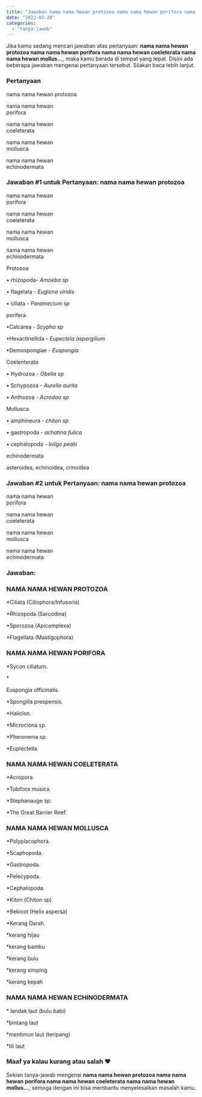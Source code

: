 ```yaml
---
title: "Jawaban nama nama hewan protozoa nama nama hewan porifora nama nama hewan coeleterata nama nama hewan mollus..."
date: "2022-03-28"
categories: 
  - "tanya-jawab"
---
```


Jika kamu sedang mencari jawaban atas pertanyaan: **nama nama hewan protozoa nama nama hewan porifora nama nama hewan coeleterata nama nama hewan mollus...**, maka kamu berada di tempat yang tepat. Disini ada beberapa jawaban mengenai pertanyaan tersebut. Silakan baca lebih lanjut.

### Pertanyaan

nama nama hewan protozoa  
  
nama nama hewan  
porifora  
  
nama nama hewan  
coeleterata  
  
nama nama hewan  
mollusca  
  
nama nama hewan  
echinodermata​

### Jawaban #1 untuk Pertanyaan: nama nama hewan protozoa  
  
nama nama hewan  
porifora  
  
nama nama hewan  
coeleterata  
  
nama nama hewan  
mollusca  
  
nama nama hewan  
echinodermata​

Protozoa

• rhizopoda- _Amoeba sp_

• flagelata - _Euglena viridis_

• ciliata - _Paramecium_ _sp_

porifera

•Calcarea - _Scypha sp_

•Hexactinellida - _Eupectela aspergilium_

•Demospongiae - _Euspongia_

Coelenterata

• Hydrozoa - _Obelia sp_

• Schypozoa - _Aurelia aurita_

• Anthozoa - _Acrodoa sp_

Mollusca

• amphineura - _chiton_ _sp_

• gastropoda - _achatina fulica_

• cephalopoda - _loligo_ _pealii_

echinodermata

asteroidea, echinoidea, crinoidea

### Jawaban #2 untuk Pertanyaan: nama nama hewan protozoa  
  
nama nama hewan  
porifora  
  
nama nama hewan  
coeleterata  
  
nama nama hewan  
mollusca  
  
nama nama hewan  
echinodermata​

### **Jawaban:**

### NAMA NAMA HEWAN PROTOZOA

\*Ciliata (Ciliophora/Infusoria)

\*Rhizopoda (Sarcodina)

\*Sporozoa (Apicomplexa)

\*Flagellata (Mastigophora)

### NAMA NAMA HEWAN PORIFORA

\*Sycon ciliatum.

\*

Euspongia officinalis.

\*Spongilla prespensis.

\*Haliclon.

\*Microciona sp.

\*Pheronema sp.

\*Euplectella.

### NAMA NAMA HEWAN COELETERATA

\*Acropora.

\*Tubifora musica.

\*Stephanauge sp.

\*The Great Barrier Reef.

### NAMA NAMA HEWAN MOLLUSCA

\*Polyplacophora.

\*Scaphopoda.

\*Gastropoda.

\*Pelecypoda.

\*Cephalopoda.

\*Kiton (Chiton sp)

\*Bekicot (Helix aspersa)

\*Kerang Darah.

\*kerang hijau

\*kerang bambu

\*kerang bulu

\*kerang simping

\*kerang kepah

### NAMA NAMA HEWAN ECHINODERMATA

\* landak laut (bulu babi)

\*bintang laut

\*mentimun laut (teripang)

\*lili laut

### Maaf ya kalau kurang atau salah ♥

Sekian tanya-jawab mengenai **nama nama hewan protozoa nama nama hewan porifora nama nama hewan coeleterata nama nama hewan mollus...**, semoga dengan ini bisa membantu menyelesaikan masalah kamu.
